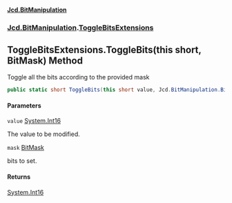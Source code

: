 #### [Jcd.BitManipulation](index.md 'index')
### [Jcd.BitManipulation](Jcd.BitManipulation.md 'Jcd.BitManipulation').[ToggleBitsExtensions](Jcd.BitManipulation.ToggleBitsExtensions.md 'Jcd.BitManipulation.ToggleBitsExtensions')

## ToggleBitsExtensions.ToggleBits(this short, BitMask) Method

Toggle all the bits according to the provided mask

```csharp
public static short ToggleBits(this short value, Jcd.BitManipulation.BitMask mask);
```
#### Parameters

<a name='Jcd.BitManipulation.ToggleBitsExtensions.ToggleBits(thisshort,Jcd.BitManipulation.BitMask).value'></a>

`value` [System.Int16](https://docs.microsoft.com/en-us/dotnet/api/System.Int16 'System.Int16')

The value to be modified.

<a name='Jcd.BitManipulation.ToggleBitsExtensions.ToggleBits(thisshort,Jcd.BitManipulation.BitMask).mask'></a>

`mask` [BitMask](Jcd.BitManipulation.BitMask.md 'Jcd.BitManipulation.BitMask')

bits to set.

#### Returns
[System.Int16](https://docs.microsoft.com/en-us/dotnet/api/System.Int16 'System.Int16')